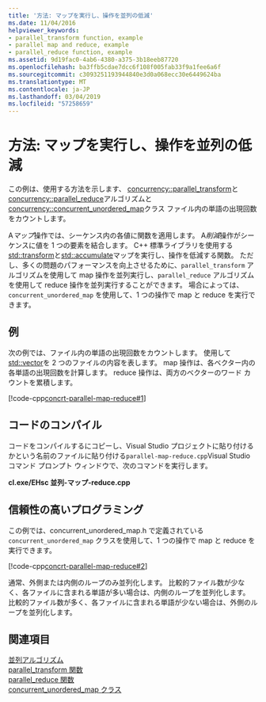 ```yaml
---
title: '方法: マップを実行し、操作を並列の低減'
ms.date: 11/04/2016
helpviewer_keywords:
- parallel_transform function, example
- parallel map and reduce, example
- parallel_reduce function, example
ms.assetid: 9d19fac0-4ab6-4380-a375-3b18eeb87720
ms.openlocfilehash: ba3ffb5cdae7dcc6f108f005fab33f9a1fee6a6f
ms.sourcegitcommit: c3093251193944840e3d0a068ecc30e6449624ba
ms.translationtype: MT
ms.contentlocale: ja-JP
ms.lasthandoff: 03/04/2019
ms.locfileid: "57258659"
---
```

# <a name="how-to-perform-map-and-reduce-operations-in-parallel"></a>方法: マップを実行し、操作を並列の低減

この例は、使用する方法を示します、 [concurrency::parallel_transform](reference/concurrency-namespace-functions.md#parallel_transform)と[concurrency::parallel_reduce](reference/concurrency-namespace-functions.md#parallel_reduce)アルゴリズムと[concurrency::concurrent_unordered_map](../../parallel/concrt/reference/concurrent-unordered-map-class.md)クラス ファイル内の単語の出現回数をカウントします。

A*マップ*操作では、シーケンス内の各値に関数を適用します。 A*削減*操作がシーケンスに値を 1 つの要素を結合します。 C++ 標準ライブラリを使用する[std::transform](../../standard-library/algorithm-functions.md#transform)と[std::accumulate](../../standard-library/numeric-functions.md#accumulate)マップを実行し、操作を低減する関数。 ただし、多くの問題のパフォーマンスを向上させるために、`parallel_transform` アルゴリズムを使用して map 操作を並列実行し、`parallel_reduce` アルゴリズムを使用して reduce 操作を並列実行することができます。 場合によっては、`concurrent_unordered_map` を使用して、1 つの操作で map と reduce を実行できます。

## <a name="example"></a>例

次の例では、ファイル内の単語の出現回数をカウントします。 使用して[std::vector](../../standard-library/vector-class.md)を 2 つのファイルの内容を表します。 map 操作は、各ベクター内の各単語の出現回数を計算します。 reduce 操作は、両方のベクターのワード カウントを累積します。

[!code-cpp[concrt-parallel-map-reduce#1](../../parallel/concrt/codesnippet/cpp/how-to-perform-map-and-reduce-operations-in-parallel_1.cpp)]

## <a name="compiling-the-code"></a>コードのコンパイル

コードをコンパイルするにコピーし、Visual Studio プロジェクトに貼り付けるかという名前のファイルに貼り付ける`parallel-map-reduce.cpp`Visual Studio コマンド プロンプト ウィンドウで、次のコマンドを実行します。

**cl.exe/EHsc 並列-マップ-reduce.cpp**

## <a name="robust-programming"></a>信頼性の高いプログラミング

この例では、concurrent_unordered_map.h で定義されている `concurrent_unordered_map` クラスを使用して、1 つの操作で map と reduce を実行できます。

[!code-cpp[concrt-parallel-map-reduce#2](../../parallel/concrt/codesnippet/cpp/how-to-perform-map-and-reduce-operations-in-parallel_2.cpp)]

通常、外側または内側のループのみ並列化します。 比較的ファイル数が少なく、各ファイルに含まれる単語が多い場合は、内側のループを並列化します。 比較的ファイル数が多く、各ファイルに含まれる単語が少ない場合は、外側のループを並列化します。

## <a name="see-also"></a>関連項目

[並列アルゴリズム](../../parallel/concrt/parallel-algorithms.md)<br/>
[parallel_transform 関数](reference/concurrency-namespace-functions.md#parallel_transform)<br/>
[parallel_reduce 関数](reference/concurrency-namespace-functions.md#parallel_reduce)<br/>
[concurrent_unordered_map クラス](../../parallel/concrt/reference/concurrent-unordered-map-class.md)
